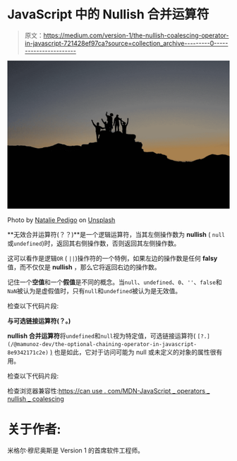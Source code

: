 # JavaScript 中的 Nullish 合并运算符

> 原文：<https://medium.com/version-1/the-nullish-coalescing-operator-in-javascript-721428ef97ca?source=collection_archive---------0----------------------->

![](img/43fbb042684bf91b22fd1b2ec3eed4b4.png)

Photo by [Natalie Pedigo](https://unsplash.com/@nataliepedigo?utm_source=medium&utm_medium=referral) on [Unsplash](https://unsplash.com?utm_source=medium&utm_medium=referral)

**无效合并运算符(？？)**是一个逻辑运算符，当其左侧操作数为 **nullish** ( `null`或`undefined`)时，返回其右侧操作数，否则返回其左侧操作数。

这可以看作是逻辑`OR` ( `||`)操作符的一个特例，如果左边的操作数是任何 **falsy** 值，而不仅仅是 **nullish** ，那么它将返回右边的操作数。

记住一个**空值**和一个**假值**是不同的概念。当`null`、`undefined`、`0`、`''`、`false`和`NaN`被认为是虚假值时，只有`null`和`undefined`被认为是无效值。

检查以下代码片段:

**与可选链接运算符(？。)**

**nullish 合并运算符**将`undefined`和`null`视为特定值，可选链接运算符( `[?.](/@mamunoz-dev/the-optional-chaining-operator-in-javascript-8e9342171c2e)` [)](/@mamunoz-dev/the-optional-chaining-operator-in-javascript-8e9342171c2e) 也是如此，它对于访问可能为 null 或未定义的对象的属性很有用。

检查以下代码片段:

检查浏览器兼容性:[https://can use . com/MDN-JavaScript _ operators _ nullish _ coalescing](https://caniuse.com/mdn-javascript_operators_nullish_coalescing)

# 关于作者:

米格尔·穆尼奥斯是 Version 1 的首席软件工程师。